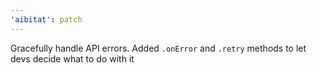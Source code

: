 ```yaml
---
'aibitat': patch
---
```


Gracefully handle API errors. Added `.onError` and `.retry` methods to let devs
decide what to do with it
